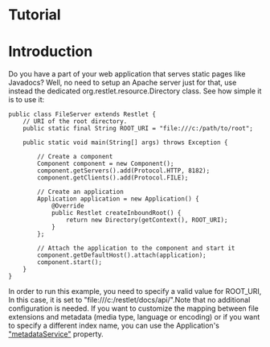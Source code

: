 Tutorial
========

Introduction
============

Do you have a part of your web application that serves static pages like
Javadocs? Well, no need to setup an Apache server just for that, use
instead the dedicated org.restlet.resource.Directory class. See how
simple it is to use it:

    public class FileServer extends Restlet {
        // URI of the root directory.  
        public static final String ROOT_URI = "file:///c:/path/to/root";  

        public static void main(String[] args) throws Exception {

            // Create a component
            Component component = new Component();  
            component.getServers().add(Protocol.HTTP, 8182);  
            component.getClients().add(Protocol.FILE);  

            // Create an application  
            Application application = new Application() {  
                @Override  
                public Restlet createInboundRoot() {  
                    return new Directory(getContext(), ROOT_URI);  
                }  
            };  

            // Attach the application to the component and start it  
            component.getDefaultHost().attach(application);  
            component.start();
        }
    }

In order to run this example, you need to specify a valid value for
ROOT\_URI, In this case, it is set to
"file:///c:/restlet/docs/api/".Note that no additional configuration is
needed. If you want to customize the mapping between file extensions and
metadata (media type, language or encoding) or if you want to specify a
different index name, you can use the Application's
["metadataService"](javadocs://jse/api/org/restlet/service/MetadataService.html)
property.


